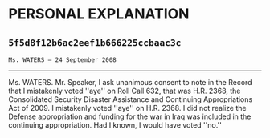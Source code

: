 # PERSONAL EXPLANATION
## `5f5d8f12b6ac2eef1b666225ccbaac3c`
`Ms. WATERS — 24 September 2008`

---


Ms. WATERS. Mr. Speaker, I ask unanimous consent to note in the 
Record that I mistakenly voted ''aye'' on Roll Call 632, that was H.R. 
2368, the Consolidated Security Disaster Assistance and Continuing 
Appropriations Act of 2009. I mistakenly voted ''aye'' on H.R. 2368. I 
did not realize the Defense appropriation and funding for the war in 
Iraq was included in the continuing appropriation. Had I known, I would 
have voted ''no.''